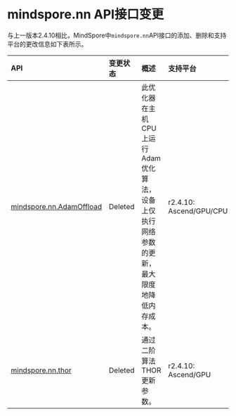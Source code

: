 # mindspore.nn API接口变更

与上一版本2.4.10相比，MindSpore中`mindspore.nn`API接口的添加、删除和支持平台的更改信息如下表所示。

|API|变更状态|概述|支持平台|类别
|:----|:----|:----|:----|:----
[mindspore.nn.AdamOffload](https://mindspore.cn/docs/zh-CN/r2.4.10/api_python/nn/mindspore.nn.AdamOffload.html#mindspore.nn.AdamOffload)|Deleted|此优化器在主机CPU上运行Adam优化算法，设备上仅执行网络参数的更新，最大限度地降低内存成本。|r2.4.10: Ascend/GPU/CPU|优化器
[mindspore.nn.thor](https://mindspore.cn/docs/zh-CN/r2.4.10/api_python/nn/mindspore.nn.thor.html#mindspore.nn.thor)|Deleted|通过二阶算法THOR更新参数。|r2.4.10: Ascend/GPU|优化器

